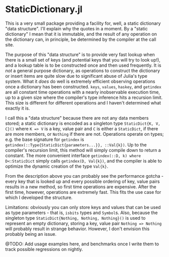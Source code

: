StaticDictionary.jl
===================

This is a very small package providing a facility for, well, a static
dictionary "data structure". I'll explain why the quotes in a moment. By a
"static dictionary" I mean that it is immutable, and the result of any operation
on the dictionary can, in principle, be determined by the compiler at the call
site.

The purpose of this "data structure" is to provide very fast lookup when there
is a small set of keys (and potential keys that you will try to look up!), and
a lookup table is to be constructed once and then used frequently. It is *not*
a general purpose dictionary, as operations to construct the dictionary or
insert items are quite slow due to significant abuse of Julia's type system.
What it *does* do well is extremely efficient observing operations once a
dictionary has been constructed. `keys`, `values`, `haskey`, and `getindex` are
all constant time operations with a nearly inobservable execution time, up to a
given size where the compiler's type inference hits a recursion limit. This size
is different for different operations and I haven't determined what exactly it
is.

I call this a "data structure" because there are not any data members stored; a
static dictionary is encoded as a singleton type `StaticDict{K, V, C}()` where
`K => V` is a key, value pair and `C` is either a `StaticDict`, if there are
more members, or `Nothing` if there are not. Operations operate on types; e.g.
the base signature for `getindex` is
`getindex(::Type{StaticDict{parameters...}}, ::Val{k})`. Up to the compiler's
recursion limit, this method will simply compile down to return a constant.
The more convenient interface `getindex(::D, k) where D<:StaticDict` simply
calls `getindex(D, Val{k})`, and the compiler is able to optimize the dynamic
creation of the type `Val{k}`.

From the description above you can probably see the performance gotcha - every
key that is looked up and every possible ordering of key, value pairs results
in a new method, so first time operations are expensive. After the first time,
however, operations are extremely fast. This fits the use case for which I
developed the structure.

Limitations: obviously you can only store keys and values that can be used as
type parameters - that is, `isbits` types and `Symbol`s. Also, because the
singleton type `StaticDict{Nothing, Nothing, Nothing}()` is used to represent
an empty dictionary, storing a key, value pair `Nothing => Nothing` will
probably result in strange behavior. However, I don't envision this probably
being an issue.

@TODO: Add usage examples here, and benchmarks once I write them to track
possible regressions on nightly.
